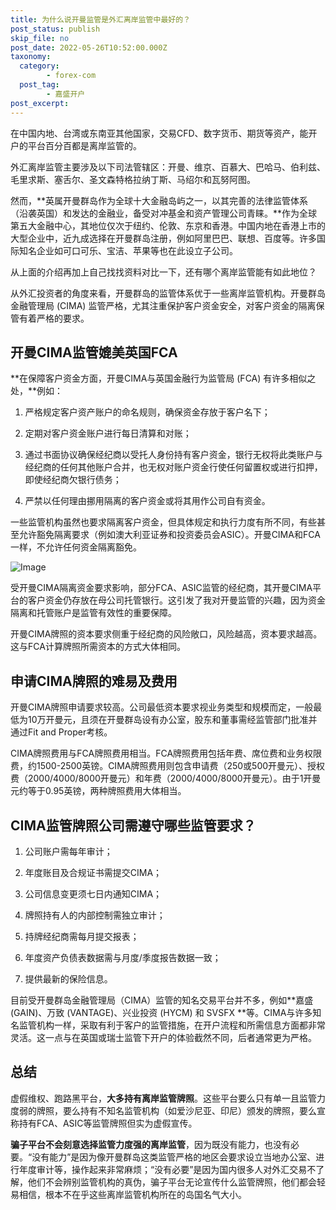 ```yaml
---
title: 为什么说开曼监管是外汇离岸监管中最好的？
post_status: publish
skip_file: no
post_date: 2022-05-26T10:52:00.000Z
taxonomy:
  category:
        - forex-com
  post_tag:
        - 嘉盛开户
post_excerpt: 
---
```

在中国内地、台湾或东南亚其他国家，交易CFD、数字货币、期货等资产，能开户的平台百分百都是离岸监管的。

外汇离岸监管主要涉及以下司法管辖区：开曼、维京、百慕大、巴哈马、伯利兹、毛里求斯、塞舌尔、圣文森特格拉纳丁斯、马绍尔和瓦努阿图。

然而，**英属开曼群岛作为全球十大金融岛屿之一，以其完善的法律监管体系（沿袭英国）和发达的金融业，备受对冲基金和资产管理公司青睐。**作为全球第五大金融中心，其地位仅次于纽约、伦敦、东京和香港。中国内地在香港上市的大型企业中，近九成选择在开曼群岛注册，例如阿里巴巴、联想、百度等。许多国际知名企业如可口可乐、宝洁、苹果等也在此设立子公司。

从上面的介绍再加上自己找找资料对比一下，还有哪个离岸监管能有如此地位？

从外汇投资者的角度来看，开曼群岛的监管体系优于一些离岸监管机构。开曼群岛金融管理局 (CIMA) 监管严格，尤其注重保护客户资金安全，对客户资金的隔离保管有着严格的要求。

## 开曼CIMA监管媲美英国FCA

**在保障客户资金方面，开曼CIMA与英国金融行为监管局 (FCA) 有许多相似之处，**例如：

1. 严格规定客户资产账户的命名规则，确保资金存放于客户名下；

1. 定期对客户资金账户进行每日清算和对账；

1. 通过书面协议确保经纪商以受托人身份持有客户资金，银行无权将此类账户与经纪商的任何其他账户合并，也无权对账户资金行使任何留置权或进行扣押，即使经纪商欠银行债务；

1. 严禁以任何理由挪用隔离的客户资金或将其用作公司自有资金。

一些监管机构虽然也要求隔离客户资金，但具体规定和执行力度有所不同，有些甚至允许豁免隔离要求（例如澳大利亚证券和投资委员会ASIC）。开曼CIMA和FCA一样，不允许任何资金隔离豁免。

![Image](https://prod-files-secure.s3.us-west-2.amazonaws.com/39ed1227-6d7d-4570-be36-9ccd4a2c4241/bd849744-3fcb-4a37-8312-357962c8f065/image.png?X-Amz-Algorithm=AWS4-HMAC-SHA256&X-Amz-Content-Sha256=UNSIGNED-PAYLOAD&X-Amz-Credential=ASIAZI2LB466UJSJIIFP%2F20250805%2Fus-west-2%2Fs3%2Faws4_request&X-Amz-Date=20250805T221348Z&X-Amz-Expires=3600&X-Amz-Security-Token=IQoJb3JpZ2luX2VjEC4aCXVzLXdlc3QtMiJGMEQCIHknaOQfLtxYeMhAdd%2B1wYQF53FqV1qmY4nrFwm%2F%2BdYqAiBvZlk5L%2FwnNHZs1qvAKzYnBv8vf0aP8kTvTsf7BDYQnyr%2FAwhmEAAaDDYzNzQyMzE4MzgwNSIMDYbkYSrGVBryuWA%2BKtwDtGdk0UvOfjTSu7aiCl%2BGwdf4Kob5p01faVh4lIY1d%2BMZLOCl2fN1dAb7bQAmeMKhoQOpF9cNeNj%2BBG27Le0kzyBpWiONwo0PKTd%2BvJSujJm92304Ain38rydmDx6%2FwGWxJpd%2FZi0ljosFGSNoqEDePNCiG3imbYvkp3xmRfwlmfmKPlCWKmVcLnSmkm2nhjE7xHTf5I3wbk8wPv8AjV%2BROgL46e7%2BOlm%2F6BJ%2FJWaQpK2UwfhzT1j0bGzjlOmVlE5zsyAuSoLkw8PyJKYh7WsMq6cwjr4nwb65Oo7YpTruPfGzc%2FTyWKgZJ2Z5kh%2FNWkZoAF4WA1%2B926UQ0ontCSsoNm1nnAm8E4xJvQ7q1PKoCI3r31AFLeF7p9PpGIjTgJwH0%2BFXXXg0suFtBB37UmcrQjvrIdryBZaVJ0REt2WZBMLdq8Wf5WnvHXXsp%2Bd1ELa4mlCvPrWi2rSJXSnPHwqq%2FuLs%2F%2FibJLwzdAeC2IiQMuFUqyBzHUFYD%2Ba7xa1OeDmn1ehwSJGCwvXYacsFcLeB1daN9mv3IH4vHeLoIUEooYppMPye6rftwvTasq8JjxC8p71Vr2P1Ff0k03HrO7sTjf%2FcEUv%2FTBQypeCBezOwXc4JwOsqbpehAQUwd4wzOzJxAY6pgF3Dp%2BGvTq7g1Ly6vVbkr7HunySBPyBtjRlJ%2BFHOH5BDVuk33VsGtwYMa5%2F1gedr8timynha7pmzhg0XObSc4rzqJptDmg883uII%2B%2Fem4jA5%2FDQZTgXqPXV7ELALm%2BIcuTfrQL2wobNQ2FcHphQK2RSXZB1%2B2h8F7qWYdNmDvl3d%2F98D8%2BVBKnRZdqp79yqP%2BzlgUV3YxkPiL7jSvK3j0hbK19FsIxW&X-Amz-Signature=de1546d1b249e607d5b8150293af21b586586c5ef214a42d5aa91931ed4d479a&X-Amz-SignedHeaders=host&x-amz-checksum-mode=ENABLED&x-id=GetObject)

受开曼CIMA隔离资金要求影响，部分FCA、ASIC监管的经纪商，其开曼CIMA平台的客户资金仍存放在母公司托管银行。这引发了我对开曼监管的兴趣，因为资金隔离和托管账户是监管有效性的重要保障。

开曼CIMA牌照的资本要求侧重于经纪商的风险敞口，风险越高，资本要求越高。这与FCA计算牌照所需资本的方式大体相同。

## **申请CIMA牌照的难易及费用**

开曼CIMA牌照申请要求较高。公司最低资本要求视业务类型和规模而定，一般最低为10万开曼元，且须在开曼群岛设有办公室，股东和董事需经监管部门批准并通过Fit and Proper考核。

CIMA牌照费用与FCA牌照费用相当。FCA牌照费用包括年费、席位费和业务权限费，约1500-2500英镑。CIMA牌照费用则包含申请费（250或500开曼元）、授权费（2000/4000/8000开曼元）和年费（2000/4000/8000开曼元）。由于1开曼元约等于0.95英镑，两种牌照费用大体相当。

## CIMA监管牌照公司需遵守哪些监管要求？

1. 公司账户需每年审计；

1. 年度账目及合规证书需提交CIMA；

1. 公司信息变更须七日内通知CIMA；

1. 牌照持有人的内部控制需独立审计；

1. 持牌经纪商需每月提交报表；

1. 年度资产负债表数据需与月度/季度报告数据一致；

1. 提供最新的保险信息。

目前受开曼群岛金融管理局（CIMA）监管的知名交易平台并不多，例如**嘉盛 (GAIN)、万致 (VANTAGE)、兴业投资 (HYCM) 和 SVSFX **等。CIMA与许多知名监管机构一样，采取有利于客户的监管措施，在开户流程和所需信息方面都非常灵活。这一点与在英国或瑞士监管下开户的体验截然不同，后者通常更为严格。

## 总结

虚假维权、跑路黑平台，**大多持有离岸监管牌照**。这些平台要么只有单一且监管力度弱的牌照，要么持有不知名监管机构（如爱沙尼亚、印尼）颁发的牌照，要么宣称持有FCA、ASIC等监管牌照但实为虚假宣传。

**骗子平台不会刻意选择监管力度强的离岸监管**，因为既没有能力，也没有必要。“没有能力”是因为像开曼群岛这类监管严格的地区会要求设立当地办公室、进行年度审计等，操作起来非常麻烦；“没有必要”是因为国内很多人对外汇交易不了解，他们不会辨别监管机构的真伪，骗子平台无论宣传什么监管牌照，他们都会轻易相信，根本不在乎这些离岸监管机构所在的岛国名气大小。